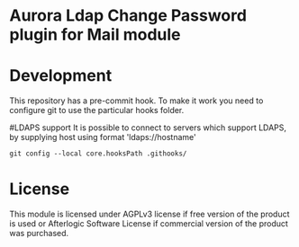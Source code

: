 # Aurora Ldap Change Password plugin for Mail module

# Development
This repository has a pre-commit hook. To make it work you need to configure git to use the particular hooks folder.

#LDAPS support
It is possible to connect to servers which support LDAPS, by supplying host using format 'ldaps://hostname'

`git config --local core.hooksPath .githooks/`

# License
This module is licensed under AGPLv3 license if free version of the product is used or Afterlogic Software License if commercial version of the product was purchased.
